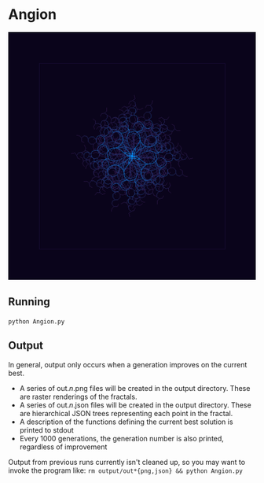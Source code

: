 Angion
===================
![Example output](https://github.com/bennullgraham/Angion/raw/master/docs/img/fractal.png)

Running
-------------------
`python Angion.py`

Output
--------------------
In general, output only occurs when a generation improves on the current best.

 - A series of out.*n*.png files will be created in the output directory. These are raster renderings of the fractals.
 - A series of out.*n*.json files will be created in the output directory. These are hierarchical JSON trees representing each point in the fractal.
 - A description of the functions defining the current best solution is printed to stdout
 - Every 1000 generations, the generation number is also printed, regardless of improvement

Output from previous runs currently isn't cleaned up, so you may want to invoke the program like: `rm output/out*{png,json} && python Angion.py`